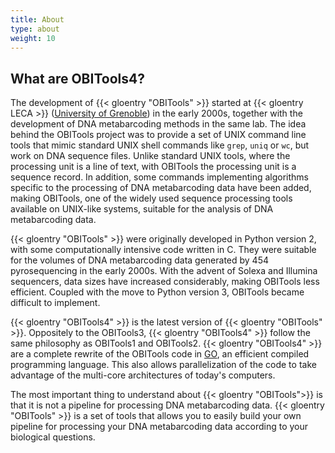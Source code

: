 ```yaml
---
title: About
type: about
weight: 10
---
```


## What are OBITools4?

The development of {{< gloentry "OBITools" >}} started at {{< gloentry LECA >}} ([University of Grenoble](https://www.univ-grenoble-alpes.fr/)) in the early 2000s, together with the development of DNA metabarcoding methods in the same lab. The idea behind the OBITools project was to provide a set of UNIX command line tools that mimic standard UNIX shell commands like `grep`, `uniq` or `wc`, but work on DNA sequence files. Unlike standard UNIX tools, where the processing unit is a line of text, with OBITools the processing unit is a sequence record. In addition, some commands implementing algorithms specific to the processing of DNA metabarcoding data have been added, making OBITools, one of the widely used sequence processing tools available on UNIX-like systems, suitable for the analysis of DNA metabarcoding data.

{{< gloentry "OBITools" >}} were originally developed in Python version 2, with some computationally intensive code written in C. They were suitable for the volumes of DNA metabarcoding data generated by 454 pyrosequencing in the early 2000s. With the advent of Solexa and Illumina sequencers, data sizes have increased considerably, making OBITools less efficient. Coupled with the move to Python version 3, OBITools became difficult to implement.

{{< gloentry "OBITools4" >}} is the latest version of {{< gloentry "OBITools" >}}. Oppositely to the OBITools3, {{< gloentry "OBITools4" >}} follow the same philosophy as OBITools1 and OBITools2. {{< gloentry "OBITools4" >}} are a complete rewrite of the OBITools code in [GO](https://go.dev/), an efficient compiled programming language. This also allows parallelization of the code to take advantage of the multi-core architectures of today's computers. 

The most important thing to understand about {{< gloentry "OBITools">}} is that it is not a pipeline for processing DNA metabarcoding data. {{< gloentry "OBITools" >}} is a set of tools that allows you to easily build your own pipeline for processing your DNA metabarcoding data according to your biological questions.

